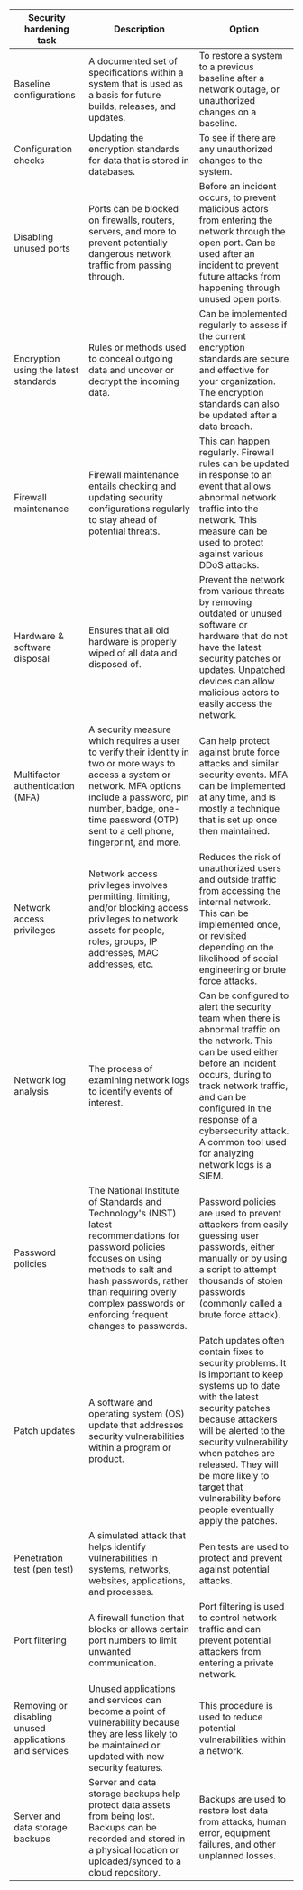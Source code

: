 | Security hardening task | Description | Option |
|-------------------------|--------------------------|---------------------------------------------|
| Baseline configurations | A documented set of specifications within a system that is used as a basis for future builds, releases, and updates. | To restore a system to a previous baseline after a network outage, or unauthorized changes on a baseline. |
| Configuration checks | Updating the encryption standards for data that is stored in databases. | To see if there are any unauthorized changes to the system. |
| Disabling unused ports	|	Ports can be blocked on firewalls, routers, servers, and more to prevent potentially dangerous network traffic from passing through.	|	Before an incident occurs, to prevent malicious actors from entering the network through the open port. Can be used after an incident to prevent future attacks from happening through unused open ports. |
| Encryption using the latest standards	|	Rules or methods used to conceal outgoing data and uncover or decrypt the incoming data.	|	Can be implemented regularly to assess if the current encryption standards are secure and effective for your organization. The encryption standards can also be updated after a data breach. |
| Firewall maintenance	|	Firewall maintenance entails checking and updating security configurations regularly to stay ahead of potential threats.	|	This can happen regularly. Firewall rules can be updated in response to an event that allows abnormal network traffic into the network. This measure can be used to protect against various DDoS attacks. |
| Hardware & software disposal	|	Ensures that all old hardware is properly wiped of all data and disposed of.	|	Prevent the network from various threats by removing outdated or unused software or hardware that do not have the latest security patches or updates. Unpatched devices can allow malicious actors to easily access the network. |
| Multifactor authentication (MFA)	|	A security measure which requires a user to verify their identity in two or more ways to access a system or network. MFA options include a password, pin number, badge, one-time password (OTP) sent to a cell phone, fingerprint, and more.	|	Can help protect against brute force attacks and similar security events. MFA can be implemented at any time, and is mostly a technique that is set up once then maintained. |
| Network access privileges	|	Network access privileges involves permitting, limiting, and/or blocking access privileges to network assets for people, roles, groups, IP addresses, MAC addresses, etc. 	|	Reduces the risk of unauthorized users and outside traffic from accessing the internal network. This can be implemented once, or revisited depending on the likelihood of social engineering or brute force attacks.  |
| Network log analysis	|	The process of examining network logs to identify events of interest.	|	Can be configured to alert the security team when there is abnormal traffic on the network. This can be used either before an incident occurs, during to track network traffic, and can be configured in the response of a cybersecurity attack. A common tool used for analyzing network logs is a SIEM. |
| Password policies	|	The National Institute of Standards and Technology's (NIST) latest recommendations for password policies focuses on using methods to salt and hash passwords, rather than requiring overly complex passwords or enforcing frequent changes to passwords.	|	Password policies are used to prevent attackers from easily guessing user passwords, either manually or by using a script to attempt thousands of stolen passwords (commonly called a brute force attack). |
| Patch updates	|	A software and operating system (OS) update that addresses security vulnerabilities within a program or product.	|	Patch updates often contain fixes to security problems. It is important to keep systems up to date with the latest security patches because attackers will be alerted to the security vulnerability when patches are released. They will be more likely to target that vulnerability before people eventually apply the patches. |
| Penetration test (pen test)	|	A simulated attack that helps identify vulnerabilities in systems, networks, websites, applications, and processes.	|	Pen tests are used to protect and prevent against potential attacks. |
| Port filtering	|	A firewall function that blocks or allows certain port numbers to limit unwanted communication.	|	Port filtering is used to control network traffic and can prevent potential attackers from entering a private network. |
| Removing or disabling unused applications and services	|	Unused applications and services can become a point of vulnerability because they are less likely to be maintained or updated with new security features. 	|	This procedure is used to reduce potential vulnerabilities within a network. |
| Server and data storage backups	|	Server and data storage backups help protect data assets from being lost. Backups can be recorded and stored in a physical location or uploaded/synced to a cloud repository. 	|	Backups are used to restore lost data from attacks, human error, equipment failures, and other unplanned losses. |
